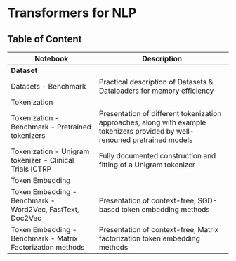 # Transformers for NLP


## Table of Content

| Notebook | Description |
|-----|-----|
| **Dataset** |
| Datasets - Benchmark | Practical description of Datasets & Dataloaders for memory efficiency |
| Tokenization | |
| Tokenization - Benchmark - Pretrained tokenizers | Presentation of different tokenization approaches, along with example tokenizers provided by well-renouned pretrained models |
| Tokenization - Unigram tokenizer - Clinical Trials ICTRP | Fully documented construction and fitting of a Unigram tokenizer |
| Token Embedding | |
| Token Embedding - Benchmark - Word2Vec, FastText, Doc2Vec | Presentation of context-free, SGD-based token embedding methods |
| Token Embedding - Benchmark - Matrix Factorization methods | Presentation of context-free, Matrix factorization token embedding methods |
